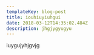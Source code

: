 ```yaml
---
templateKey: blog-post
title: iouhiuyiuhgui
date: 2018-03-12T14:35:02.484Z
description: jhgjygyugyu
---
```

iuygujyhjgvjg
